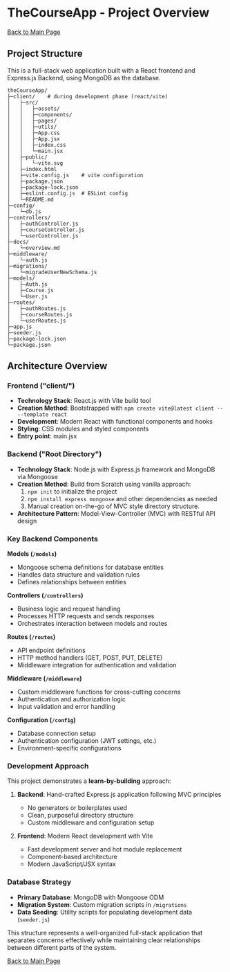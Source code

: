 # TheCourseApp - Project Overview

[Back to Main Page](../README.md)

## Project Structure

This is a full-stack web application built with a React frontend and Express.js Backend, using MongoDB as the database.

```
theCourseApp/
├─client/    # during development phase (react/vite)
│   ├─src/
│   │   ├─assets/
│   │   ├─components/
│   │   ├─pages/
│   │   ├─utils/
│   │   ├─App.css
│   │   ├─App.jsx
│   │   ├─index.css
│   │   └─main.jsx
│   ├─public/
│   │   └─vite.svg
│   ├─index.html
│   ├─vite.config.js    # vite configuration
│   ├─package.json
│   ├─package-lock.json
│   ├─eslint.config.js  # ESLint config  
│   └─README.md
├─config/
│   └─db.js
├─controllers/
│   ├─authController.js
│   ├─courseController.js
│   └─userController.js
├─docs/
│   └─overview.md
├─middleware/
│   └─auth.js
├─migrations/
│   └─migradeUserNewSchema.js
├─models/
│   ├─Auth.js
│   ├─Course.js
│   └─User.js
├─routes/
│   ├─authRoutes.js
│   ├─courseRoutes.js
│   └─userRoutes.js
├─app.js
├─seeder.js
├─package-lock.json
└─package.json
```

## Architecture Overview

### Frontend ("client/")
- **Technology Stack**: React.js with Vite build tool
- **Creation Method**: Bootstrapped with `npm create vite@latest client -- --template react`
- **Development**: Modern React with functional components and hooks
- **Styling**: CSS modules and styled components
- **Entry point**: main.jsx

### Backend ("Root Directory")
- **Technology Stack**: Node.js with Express.js framework and MongoDB via Mongoose
- **Creation Method**: Build from Scratch using vanilla approach:
    1. `npm init` to initialize the project
    2. `npm install express mongoose` and other dependencies as needed
    3. Manual creation on-the-go of MVC style directory structure.
- **Architecture Pattern**: Model-View-Controller (MVC) with RESTful API design

### Key Backend Components

**Models (`/models`)**
- Mongoose schema definitions for database entities
- Handles data structure and validation rules
- Defines relationships between entities

**Controllers (`/controllers`)**
- Business logic and request handling
- Processes HTTP requests and sends responses
- Orchestrates interaction between models and routes

**Routes (`/routes`)**
- API endpoint definitions
- HTTP method handlers (GET, POST, PUT, DELETE)
- Middleware integration for authentication and validation

**Middleware (`/middleware`)**
- Custom middleware functions for cross-cutting concerns
- Authentication and authorization logic
- Input validation and error handling

**Configuration (`/config`)**
- Database connection setup
- Authentication configuration (JWT settings, etc.)
- Environment-specific configurations

### Development Approach

This project demonstrates a **learn-by-building** approach:

1. **Backend**: Hand-crafted Express.js application following MVC principles
   - No generators or boilerplates used
   - Clean, purposeful directory structure
   - Custom middleware and configuration setup

2. **Frontend**: Modern React development with Vite
   - Fast development server and hot module replacement
   - Component-based architecture
   - Modern JavaScript/JSX syntax

### Database Strategy
- **Primary Database**: MongoDB with Mongoose ODM
- **Migration System**: Custom migration scripts in `/migrations`
- **Data Seeding**: Utility scripts for populating development data (`seeder.js`)

This structure represents a well-organized full-stack application that separates concerns effectively while maintaining clear relationships between different parts of the system.


[Back to Main Page](../README.md)
